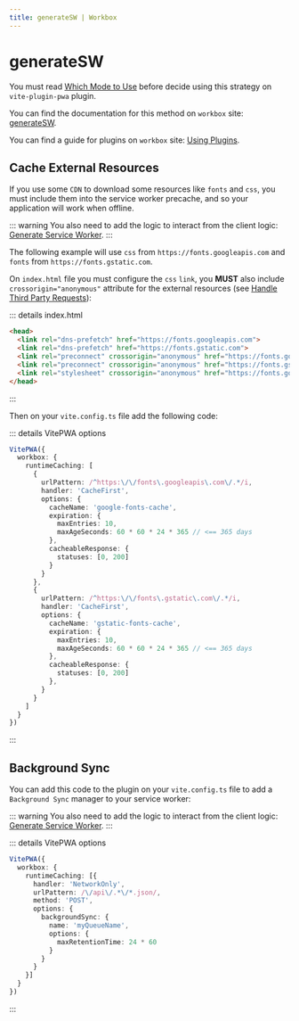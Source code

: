 ```yaml
---
title: generateSW | Workbox
---
```


# generateSW

You must read [Which Mode to Use](https://developer.chrome.com/docs/workbox/modules/workbox-build/#which-mode-to-use) before decide using this strategy on `vite-plugin-pwa` plugin.

You can find the documentation for this method on `workbox` site: [generateSW](https://developer.chrome.com/docs/workbox/reference/workbox-build/#method-generateSW).

You can find a guide for plugins on `workbox` site: [Using Plugins](https://developers.google.com/web/tools/workbox/guides/using-plugins).

## Cache External Resources

If you use some `CDN` to download some resources like `fonts` and `css`, you must include them into the service worker precache, and so your application will work when offline.

::: warning
You also need to add the logic to interact from the client logic: [Generate Service Worker](/guide/generate).
:::

The following example will use `css` from `https://fonts.googleapis.com` and `fonts` from `https://fonts.gstatic.com`.

On `index.html` file you must configure the `css` `link`, you **MUST** also include `crossorigin="anonymous"` attribute for the external resources  (see [Handle Third Party Requests](https://developers.google.com/web/tools/workbox/guides/handle-third-party-requests)):

::: details index.html
```html
<head>
  <link rel="dns-prefetch" href="https://fonts.googleapis.com">
  <link rel="dns-prefetch" href="https://fonts.gstatic.com">
  <link rel="preconnect" crossorigin="anonymous" href="https://fonts.googleapis.com">
  <link rel="preconnect" crossorigin="anonymous" href="https://fonts.gstatic.com">
  <link rel="stylesheet" crossorigin="anonymous" href="https://fonts.googleapis.com/css2?family=Fira+Code&display=swap" />
</head>
```
:::

Then on your `vite.config.ts` file add the following code:

::: details VitePWA options
```ts
VitePWA({
  workbox: {
    runtimeCaching: [
      {
        urlPattern: /^https:\/\/fonts\.googleapis\.com\/.*/i,
        handler: 'CacheFirst',
        options: {
          cacheName: 'google-fonts-cache',
          expiration: {
            maxEntries: 10,
            maxAgeSeconds: 60 * 60 * 24 * 365 // <== 365 days
          },
          cacheableResponse: {
            statuses: [0, 200]
          }
        }
      },
      {
        urlPattern: /^https:\/\/fonts\.gstatic\.com\/.*/i,
        handler: 'CacheFirst',
        options: {
          cacheName: 'gstatic-fonts-cache',
          expiration: {
            maxEntries: 10,
            maxAgeSeconds: 60 * 60 * 24 * 365 // <== 365 days
          },
          cacheableResponse: {
            statuses: [0, 200]
          },
        }
      }
    ]
  }
})
```
:::

## Background Sync

You can add this code to the plugin on your `vite.config.ts` file to add a `Background Sync` manager to your service worker:

::: warning
You also need to add the logic to interact from the client logic: [Generate Service Worker](/guide/generate).
:::

::: details VitePWA options
```ts
VitePWA({
  workbox: {
    runtimeCaching: [{
      handler: 'NetworkOnly',
      urlPattern: /\/api\/.*\/*.json/,
      method: 'POST',
      options: {
        backgroundSync: {
          name: 'myQueueName',
          options: {
            maxRetentionTime: 24 * 60
          }
        }
      }
    }]
  }
})
```
:::
